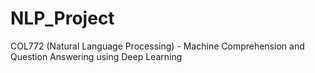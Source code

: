 # NLP_Project
COL772 (Natural Language Processing) - Machine Comprehension and Question Answering using Deep Learning

